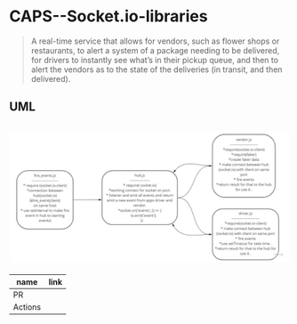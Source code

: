 # CAPS--Socket.io-libraries

> A real-time service that allows for vendors, such as flower shops or restaurants, to alert a system of a package needing to be delivered, for drivers to instantly see what’s in their pickup queue, and then to alert the vendors as to the state of the deliveries (in transit, and then delivered).
## UML
![uml](/uml.jpg)
----
|name|link|
|---|---|
|PR||
|Actions||